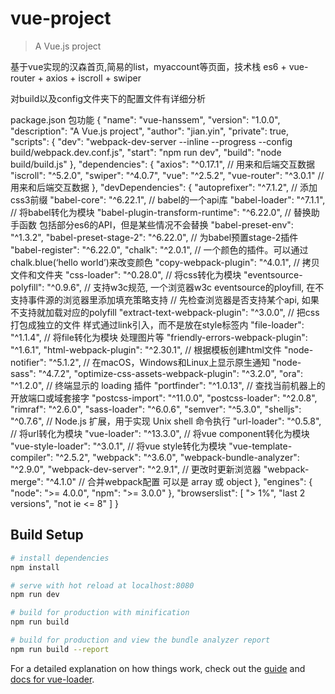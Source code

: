 # vue-project

> A Vue.js project

基于vue实现的汉森首页,简易的list，myaccount等页面，技术栈 es6 + vue-router + axios + iscroll + swiper

对build以及config文件夹下的配置文件有详细分析

package.json 包功能
{
  "name": "vue-hanssem",
  "version": "1.0.0",
  "description": "A Vue.js project",
  "author": "jian.yin",
  "private": true,
  "scripts": {
    "dev": "webpack-dev-server --inline --progress --config build/webpack.dev.conf.js",
    "start": "npm run dev",
    "build": "node build/build.js"
  },
  "dependencies": {
    "axios": "^0.17.1",
    // 用来和后端交互数据
    "iscroll": "^5.2.0",
    "swiper": "^4.0.7",
    "vue": "^2.5.2",
    "vue-router": "^3.0.1"
    // 用来和后端交互数据
  },
  "devDependencies": {
    "autoprefixer": "^7.1.2",
    // 添加css3前缀
    "babel-core": "^6.22.1",
    // babel的一个api库
    "babel-loader": "^7.1.1",
    // 将babel转化为模块
    "babel-plugin-transform-runtime": "^6.22.0",
    // 替换助手函数 包括部分es6的API，但是某些情况不会替换
    "babel-preset-env": "^1.3.2",
    "babel-preset-stage-2": "^6.22.0",
    // 为babel预置stage-2插件
    "babel-register": "^6.22.0",
    "chalk": "^2.0.1",
    // 一个颜色的插件。可以通过chalk.blue(‘hello world’)来改变颜色
    "copy-webpack-plugin": "^4.0.1",
    // 拷贝文件和文件夹
    "css-loader": "^0.28.0",
    // 将css转化为模块
    "eventsource-polyfill": "^0.9.6",
    // 支持w3c规范, 一个浏览器w3c eventsource的ployfill, 在不支持事件源的浏览器里添加填充策略支持
    // 先检查浏览器是否支持某个api, 如果不支持就加载对应的polyfill
    "extract-text-webpack-plugin": "^3.0.0",
    // 把css打包成独立的文件 样式通过link引入，而不是放在style标签内
    "file-loader": "^1.1.4",
    // 将file转化为模块 处理图片等
    "friendly-errors-webpack-plugin": "^1.6.1",
    "html-webpack-plugin": "^2.30.1",
    // 根据模板创建html文件
    "node-notifier": "^5.1.2",
    // 在macOS，Windows和Linux上显示原生通知
    "node-sass": "^4.7.2",
    "optimize-css-assets-webpack-plugin": "^3.2.0",
    "ora": "^1.2.0",
    // 终端显示的 loading 插件
    "portfinder": "^1.0.13",
    // 查找当前机器上的开放端口或域套接字
    "postcss-import": "^11.0.0",
    "postcss-loader": "^2.0.8",
    "rimraf": "^2.6.0",
    "sass-loader": "^6.0.6",
    "semver": "^5.3.0",
    "shelljs": "^0.7.6",
    // Node.js 扩展，用于实现 Unix shell 命令执行
    "url-loader": "^0.5.8",
    // 将url转化为模块
    "vue-loader": "^13.3.0",
    // 将vue component转化为模块
    "vue-style-loader": "^3.0.1",
    // 将vue style转化为模块
    "vue-template-compiler": "^2.5.2",
    "webpack": "^3.6.0",
    "webpack-bundle-analyzer": "^2.9.0",
    "webpack-dev-server": "^2.9.1",
    // 更改时更新浏览器
    "webpack-merge": "^4.1.0"
    // 合并webpack配置 可以是 array 或 object
  },
  "engines": {
    "node": ">= 4.0.0",
    "npm": ">= 3.0.0"
  },
  "browserslist": [
    "> 1%",
    "last 2 versions",
    "not ie <= 8"
  ]
}


## Build Setup

``` bash
# install dependencies
npm install

# serve with hot reload at localhost:8080
npm run dev

# build for production with minification
npm run build

# build for production and view the bundle analyzer report
npm run build --report
```

For a detailed explanation on how things work, check out the [guide](http://vuejs-templates.github.io/webpack/) and [docs for vue-loader](http://vuejs.github.io/vue-loader).
